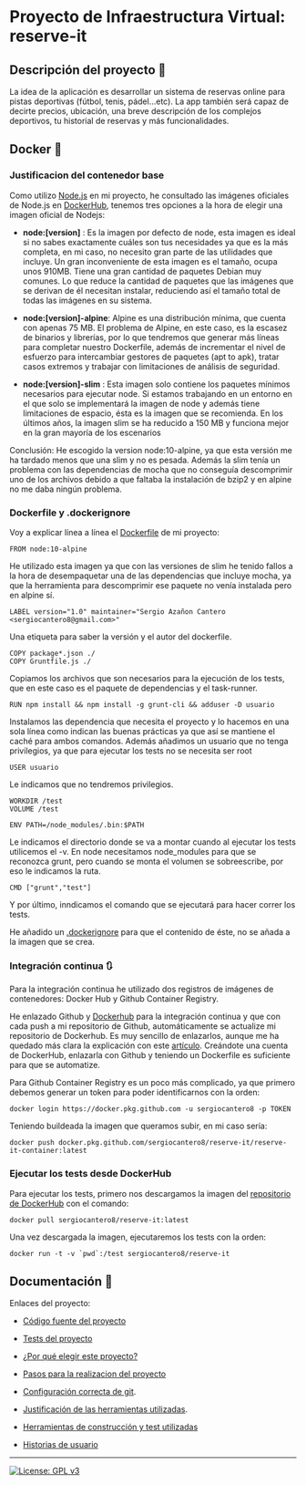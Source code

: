 # Proyecto de Infraestructura Virtual: reserve-it

## Descripción del proyecto :green_book:
La idea de la aplicación es desarrollar un sistema de reservas online para pistas deportivas (fútbol, tenis, pádel...etc). La app también será capaz de decirte precios, ubicación, una breve descripción de los complejos deportivos, tu historial de reservas y más funcionalidades.

## Docker :whale2:

### Justificacion del contenedor base
Como utilizo [Node.js]((https://nodejs.org/es/)) en mi proyecto, he consultado las imágenes oficiales de Node.js en [DockerHub](https://hub.docker.com/), tenemos tres opciones a la hora de elegir una imagen oficial de Nodejs:

+ **node:[version]** : Es la imagen por defecto de node, esta imagen es ideal si no sabes exactamente cuáles son tus necesidades ya que es la más completa, en mi caso, no necesito gran parte de las utilidades que incluye. Un gran inconveniente de esta imagen es el tamaño, ocupa unos 910MB. Tiene una gran cantidad de paquetes Debian muy comunes. Lo que reduce la cantidad de paquetes que las imágenes que se derivan de él necesitan instalar, reduciendo así el tamaño total de todas las imágenes en su sistema.

+ **node:[version]-alpine**: Alpine es una distribución mínima, que cuenta con apenas 75 MB. El problema de Alpine, en este caso, es la escasez de binarios y librerías, por lo que tendremos que generar más líneas para completar nuestro Dockerfile, además de incrementar el nivel de esfuerzo para intercambiar gestores de paquetes (apt to apk), tratar casos extremos y trabajar con limitaciones de análisis de seguridad.

+ **node:[version]-slim** : Esta imagen solo contiene los paquetes mínimos necesarios para ejecutar node. Si estamos trabajando en un entorno en el que solo se implementará la imagen de node y además tiene limitaciones de espacio, ésta es la imagen que se recomienda. En los últimos años, la imagen slim se ha reducido a 150 MB y funciona mejor en la gran mayoría de los escenarios

Conclusión: He escogido la version node:10-alpine, ya que esta versión me ha tardado menos que una slim y no es pesada. Además la slim tenía un problema con las dependencias de mocha que no conseguía descomprimir uno de los archivos debido a que faltaba la instalación de bzip2 y en alpine no me daba ningún problema.


### Dockerfile y .dockerignore
Voy a explicar línea a línea el [Dockerfile](https://github.com/sergiocantero8/reserve-it/blob/master/Dockerfile) de mi proyecto:

```
FROM node:10-alpine
```
He utilizado esta imagen ya que con las versiones de slim he tenido fallos a la hora de desempaquetar una de las dependencias que incluye mocha, ya que la herramienta para descomprimir ese paquete no venía instalada pero en alpine sí.

```
LABEL version="1.0" maintainer="Sergio Azañon Cantero <sergiocantero8@gmail.com>"
```
Una etiqueta para saber la versión y el autor del dockerfile.

```
COPY package*.json ./
COPY Gruntfile.js ./
```
Copiamos los archivos que son necesarios para la ejecución de los tests, que en este caso es el paquete de dependencias y el task-runner.

```
RUN npm install && npm install -g grunt-cli && adduser -D usuario
```
Instalamos las dependencia que necesita el proyecto y lo hacemos en una sola línea como indican las buenas prácticas ya que así se mantiene el caché para ambos comandos. Además añadimos un usuario que no tenga privilegios, ya que para ejecutar los tests no se necesita ser root

```
USER usuario
```
Le indicamos que no tendremos privilegios.

```
WORKDIR /test
VOLUME /test

ENV PATH=/node_modules/.bin:$PATH
```

Le indicamos el directorio donde se va a montar cuando al ejecutar los tests utilicemos el -v. En node necesitamos node_modules para que se reconozca grunt, pero cuando se monta el volumen se sobreescribe, por eso le indicamos la ruta.

```
CMD ["grunt","test"]
```
Y por último, inndicamos el comando que se ejecutará para hacer correr los tests.

He añadido un [.dockerignore](https://github.com/sergiocantero8/reserve-it/blob/master/.dockerignore) para que el contenido de éste, no se añada a la imagen que se crea.

### Integración continua :arrows_clockwise:
Para la integración continua he utilizado dos registros de imágenes de contenedores: Docker Hub y Github Container Registry.

He enlazado Github y [Dockerhub](https://hub.docker.com/) para la integración continua y que con cada push a mi repositorio de Github, automáticamente se actualize mi repositorio de Dockerhub. Es muy sencillo de enlazarlos, aunque me ha quedado más clara la explicación con este [artículo](https://docs.docker.com/docker-hub/builds/). Creándote una cuenta de DockerHub, enlazarla con Github y teniendo un Dockerfile es suficiente para que se automatize.

Para Github Container Registry es un poco más complicado, ya que primero debemos generar un token para poder identificarnos con la orden:
```
docker login https://docker.pkg.github.com -u sergiocantero8 -p TOKEN
```
Teniendo buildeada la imagen que queramos subir, en mi caso sería:
```
docker push docker.pkg.github.com/sergiocantero8/reserve-it/reserve-it-container:latest
```

### Ejecutar los tests desde DockerHub
Para ejecutar los tests, primero nos descargamos la imagen del [repositorio de DockerHub](https://hub.docker.com/repository/docker/sergiocantero8/reserve-it/general) con el comando:

```
docker pull sergiocantero8/reserve-it:latest
```

Una vez descargada la imagen, ejecutaremos los tests con la orden:

```
docker run -t -v `pwd`:/test sergiocantero8/reserve-it

```



## Documentación :page_facing_up:

Enlaces del proyecto: 

+ [Código fuente del proyecto](https://github.com/sergiocantero8/ReserveIt-API/blob/master/src)

+ [Tests del proyecto](https://github.com/sergiocantero8/ReserveIt-API/tree/master/test)

+ [¿Por qué elegir este proyecto?](https://github.com/sergiocantero8/ReserveIt-API/blob/master/docs/eleccion_proyecto.md)

+ [Pasos para la realizacion del proyecto](https://github.com/sergiocantero8/ReserveIt-API/blob/master/docs/pasos.md)

+ [Configuración correcta de git](https://github.com/sergiocantero8/ReserveIt-API/blob/master/docs/git_config.md).

+ [Justificación de las herramientas utilizadas](https://github.com/sergiocantero8/ReserveIt-API/blob/master/docs/herramientas.md).

+ [Herramientas de construcción y test utilizadas](https://github.com/sergiocantero8/ReserveIt-API/blob/master/docs/herramientas_test.md)

+ [Historias de usuario](https://github.com/sergiocantero8/reserve-it/blob/master/docs/herramientas_test.md)




---
[![License: GPL v3](https://img.shields.io/badge/License-GPLv3-blue.svg)](https://www.gnu.org/licenses/gpl-3.0)
